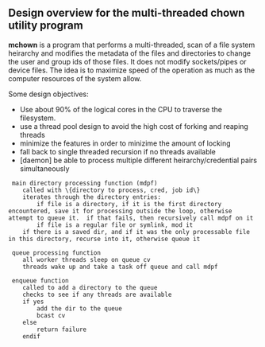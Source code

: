 ## Design overview for the multi-threaded chown utility program

<!-- Copyright 2020-2022 Andrew Sharp andy@tigerand.com, All Rights Reserved
-->

<b>mchown</b> is a program that performs a multi-threaded, scan of a file system heirarchy and modifies the metadata of the files and directories to change the user and group ids of those files.  It does not modify sockets/pipes or device files.  The idea is to maximize speed of the operation as much as the computer resources of the system allow.

Some design objectives:

* Use about 90% of the logical cores in the CPU to traverse the filesystem.
* use a thread pool design to avoid the high cost of forking and reaping threads
* minimize the features in order to minizime the amount of locking
* fall back to single threaded recursion if no threads available
* \[daemon\] be able to process multiple different heirarchy/credential pairs simultaneously

```
 main directory processing function (mdpf)
    called with \{directory to process, cred, job id\}
    iterates through the directory entries:
        if file is a directory, if it is the first directory encountered, save it for processing outside the loop, otherwise attempt to queue it.  if that fails, then recursively call mdpf on it
        if file is a regular file or symlink, mod it
    if there is a saved dir, and if it was the only processable file in this directory, recurse into it, otherwise queue it

 queue processing function
    all worker threads sleep on queue cv
    threads wake up and take a task off queue and call mdpf

 enqueue function
    called to add a directory to the queue
    checks to see if any threads are available
    if yes
        add the dir to the queue
        bcast cv
    else
        return failure
    endif
```
